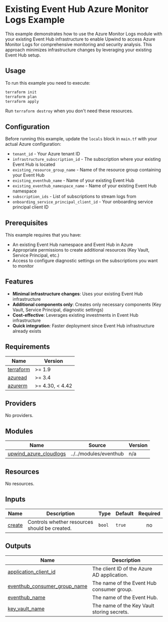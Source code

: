 # Existing Event Hub Azure Monitor Logs Example

This example demonstrates how to use the Azure Monitor Logs module with your existing Event Hub infrastructure to enable Upwind to access Azure Monitor Logs for comprehensive monitoring and security analysis. This approach minimizes infrastructure changes by leveraging your existing Event Hub setup.

## Usage

To run this example you need to execute:

```bash
terraform init
terraform plan
terraform apply
```

Run `terraform destroy` when you don't need these resources.

## Configuration

Before running this example, update the `locals` block in `main.tf` with your actual Azure configuration:

- `tenant_id` - Your Azure tenant ID
- `infrastructure_subscription_id` - The subscription where your existing Event Hub is located
- `existing_resource_group_name` - Name of the resource group containing your Event Hub
- `existing_eventhub_name` - Name of your existing Event Hub
- `existing_eventhub_namespace_name` - Name of your existing Event Hub namespace
- `subscription_ids` - List of subscriptions to stream logs from
- `onboarding_service_principal_client_id` - Your onboarding service principal client ID

## Prerequisites

This example requires that you have:

- An existing Event Hub namespace and Event Hub in Azure
- Appropriate permissions to create additional resources (Key Vault, Service Principal, etc.)
- Access to configure diagnostic settings on the subscriptions you want to monitor

## Features

- **Minimal infrastructure changes**: Uses your existing Event Hub infrastructure
- **Additional components only**: Creates only necessary components (Key Vault, Service Principal, diagnostic settings)
- **Cost-effective**: Leverages existing investments in Event Hub infrastructure
- **Quick integration**: Faster deployment since Event Hub infrastructure already exists

<!-- BEGIN_TF_DOCS -->
## Requirements

| Name | Version |
|------|---------|
| <a name="requirement_terraform"></a> [terraform](#requirement\_terraform) | >= 1.9 |
| <a name="requirement_azuread"></a> [azuread](#requirement\_azuread) | >= 3.4 |
| <a name="requirement_azurerm"></a> [azurerm](#requirement\_azurerm) | >= 4.30, < 4.42 |

## Providers

No providers.

## Modules

| Name | Source | Version |
|------|--------|---------|
| <a name="module_upwind_azure_cloudlogs"></a> [upwind\_azure\_cloudlogs](#module\_upwind\_azure\_cloudlogs) | ../../modules/eventhub | n/a |

## Resources

No resources.

## Inputs

| Name | Description | Type | Default | Required |
|------|-------------|------|---------|:--------:|
| <a name="input_create"></a> [create](#input\_create) | Controls whether resources should be created. | `bool` | `true` | no |

## Outputs

| Name | Description |
|------|-------------|
| <a name="output_application_client_id"></a> [application\_client\_id](#output\_application\_client\_id) | The client ID of the Azure AD application. |
| <a name="output_eventhub_consumer_group_name"></a> [eventhub\_consumer\_group\_name](#output\_eventhub\_consumer\_group\_name) | The name of the Event Hub consumer group. |
| <a name="output_eventhub_name"></a> [eventhub\_name](#output\_eventhub\_name) | The name of the Event Hub. |
| <a name="output_key_vault_name"></a> [key\_vault\_name](#output\_key\_vault\_name) | The name of the Key Vault storing secrets. |
<!-- END_TF_DOCS -->
